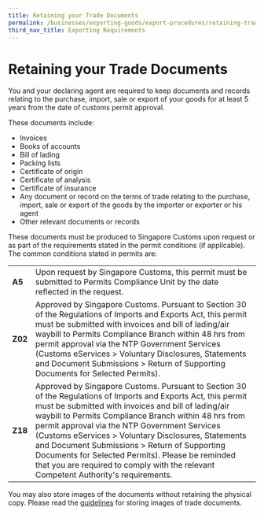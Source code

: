 ```yaml
---
title: Retaining your Trade Documents
permalink: /businesses/exporting-goods/export-procedures/retaining-trade-documents/
third_nav_title: Exporting Requirements
---
```

# Retaining your Trade Documents

You and your declaring agent are required to keep documents and records relating to the purchase, import, sale or export of your goods for at least 5 years from the date of customs permit approval.

These documents include:

-   Invoices
-   Books of accounts
-   Bill of lading
-   Packing lists
-   Certificate of origin
-   Certificate of analysis
-   Certificate of insurance
-   Any document or record on the terms of trade relating to the purchase, import, sale or export of the goods by the importer or exporter or his agent
-   Other relevant documents or records

These documents must be produced to Singapore Customs upon request or as part of the requirements stated in the permit conditions (if applicable). The common conditions stated in permits are:

|  |  |
|--|--|
| **A5** | Upon request by Singapore Customs, this permit must be submitted to Permits Compliance Unit by the date reflected in the request. |
| **Z02** | Approved by Singapore Customs. Pursuant to Section 30 of the Regulations of Imports and Exports Act, this permit must be submitted with invoices and bill of lading/air waybill to Permits Compliance Branch within 48 hrs from permit approval via the NTP Government Services (Customs eServices > Voluntary Disclosures, Statements and Document Submissions > Return of Supporting Documents for Selected Permits).|
| **Z18** | Approved by Singapore Customs. Pursuant to Section 30 of the Regulations of Imports and Exports Act, this permit must be submitted with invoices and bill of lading/air waybill to Permits Compliance Branch within 48 hrs from permit approval via the NTP Government Services (Customs eServices > Voluntary Disclosures, Statements and Document Submissions > Return of Supporting Documents for Selected Permits). Please be reminded that you are required to comply with the relevant Competent Authority's requirements. |

You may also store images of the documents without retaining the physical copy. Please read the [guidelines](/files/businesses/customs-guide-on-keeping-and-maintaining-records-in-image-system(1).pdf) for storing images of trade documents.
